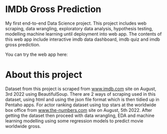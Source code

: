 # IMDb Gross Prediction
My first end-to-end Data Science project. This project includes web scraping, data wrangling, exploratory data analysis, hypothesis testing, modelling machine learning until deployment into web app.
The contents of this web app include interactive imdb data dashboard, imdb quiz and imdb gross prediction.

You can try the web app here: 

# About this project
Dataset from this project is scraped from www.imdb.com site on August, 3rd 2022 using BeautifulSoup. There are 2 ways of scraping used in this dataset, using html and using the json file format which is then tidied up in Pentaho apps. For actor ranking dataset using top stars at the worldwide box office from www.the-numbers.com site on August, 5th 2022. After getting the dataset then proceed with data wrangling, EDA and machine learning modelling using some regression models to predict movie worldwide gross.
